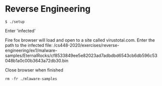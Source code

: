# Reverse Engineering

```
$ ./setup
```
Enter 'infected'

Fire fox browser will load and open to a site called virustotal.com. Enter the path to the infected file: /cs448-2020/exercises/reverse-engineering/ex1/malware-samples/EternalRocks/cf8533849ee5e82023ad7adbdbd6543cb6db596c53048b1a0c00b3643a72db30.bin

Close browser when finished

```
rm -fr ./mlaware-samples
```